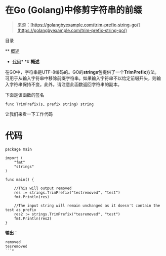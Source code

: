 <!--yml

分类：未分类

日期：2024-10-13 06:12:35

-->

# 在Go (Golang)中修剪字符串的前缀

> 来源：[https://golangbyexample.com/trim-prefix-string-go/](https://golangbyexample.com/trim-prefix-string-go/)

目录

**   [概述](#Overview "Overview")

+   [代码](#Code "Code")*  *# **概述**

在GO中，字符串是UTF-8编码的。GO的**strings**包提供了一个**TrimPrefix**方法，可用于从输入字符串中移除前缀字符串。如果输入字符串不以给定前缀开头，则输入字符串保持不变。此外，请注意此函数返回字符串的副本。

下面是该函数的签名

```
func TrimPrefix(s, prefix string) string
```

让我们来看一下工作代码

# **代码**

```
package main

import (
    "fmt"
    "strings"
)

func main() {

    //This will output removed
    res := strings.TrimPrefix("testremoved", "test")
    fmt.Println(res)

    //The input string will remain unchanged as it doesn't contain the test as prefix
    res2 := strings.TrimPrefix("tesremoved", "test")
    fmt.Println(res2)
}
```

**输出**：

```
removed
tesremoved
```*
